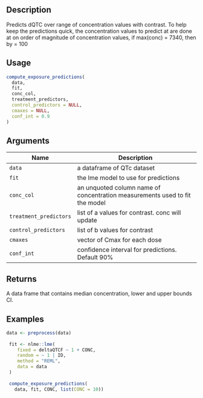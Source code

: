 ## Description

Predicts dQTC over range of concentration values with contrast.
 To help keep the predictions quick, the concentration values to predict at are
 done at on order of magnitude of concentration values, if max(conc) = 7340, then by = 100

## Usage

```r
compute_exposure_predictions(
  data,
  fit,
  conc_col,
  treatment_predictors,
  control_predictors = NULL,
  cmaxes = NULL,
  conf_int = 0.9
)
```

## Arguments

| Name | Description |
|------|-------------|
| `data` | a dataframe of QTc dataset |
| `fit` | the lme model to use for predictions |
| `conc_col` | an unquoted column name of concentration measurements used to fit the model |
| `treatment_predictors` | list of a values for contrast. conc will update |
| `control_predictors` | list of b values for contrast |
| `cmaxes` | vector of Cmax for each dose |
| `conf_int` | confidence interval for predictions. Default 90% |

## Returns

A data frame that contains median concentration,
 lower and upper bounds CI.

## Examples

```r
data <- preprocess(data)
 
 fit <- nlme::lme(
    fixed = deltaQTCF ~ 1 + CONC,
    random = ~ 1 | ID,
    method = "REML",
    data = data
 )
 
 compute_exposure_predictions(
   data, fit, CONC, list(CONC = 10))
```


